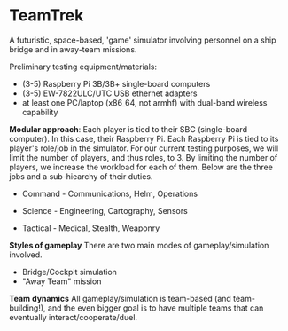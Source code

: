 # TeamTrek
A futuristic, space-based, 'game' simulator involving personnel on a ship bridge and in away-team missions.

Preliminary testing equipment/materials:
 - (3-5) Raspberry Pi 3B/3B+ single-board computers
 - (3-5) EW-7822ULC/UTC USB ethernet adapters
 - at least one PC/laptop (x86_64, not armhf) with dual-band wireless capability

**Modular approach**:
Each player is tied to their SBC (single-board computer). In this case, their Raspberry Pi. Each Raspberry Pi is tied to its player's role/job in the simulator. For our current testing purposes, we will limit the number of players, and thus roles, to 3. By limiting the number of players, we increase the workload for each of them. Below are the three jobs and a sub-hiearchy of their duties.

 - Command - Communications, Helm, Operations

 - Science - Engineering, Cartography, Sensors

 - Tactical - Medical, Stealth, Weaponry


**Styles of gameplay**
There are two main modes of gameplay/simulation involved.

 - Bridge/Cockpit simulation
 - "Away Team" mission

**Team dynamics**
All gameplay/simulation is team-based (and team-building!), and the even bigger goal is to have multiple teams that can eventually interact/cooperate/duel.
